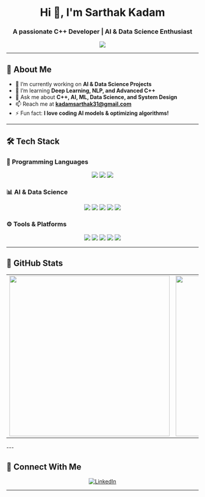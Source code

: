 
<h1 align="center">Hi 👋, I'm Sarthak Kadam</h1>
<h3 align="center">A passionate C++ Developer | AI & Data Science Enthusiast</h3>

<p align="center">
  <img src="https://readme-typing-svg.herokuapp.com?color=%2336BCF7&size=22&center=true&vCenter=true&width=500&lines=Welcome+to+my+GitHub!;C%2B%2B+Developer+%F0%9F%92%BB;AI+%26+Data+Science+Enthusiast;Machine+Learning+Practitioner;Always+learning+new+technologies!">
</p>

---

## 🚀 About Me
- 🔭 I’m currently working on **AI & Data Science Projects**  
- 🌱 I’m learning **Deep Learning, NLP, and Advanced C++**  
- 💬 Ask me about **C++, AI, ML, Data Science, and System Design**  
- 📫 Reach me at **kadamsarthak31@gmail.com**
- ⚡ Fun fact: **I love coding AI models & optimizing algorithms!**

---

## 🛠️ Tech Stack
### 🚀 Programming Languages  
<p align="center">
  <img src="https://img.shields.io/badge/Code-C%2B%2B-blue?style=flat&logo=c%2B%2B&logoColor=white">
  <img src="https://img.shields.io/badge/Code-Python-yellow?style=flat&logo=python&logoColor=white">
  <img src="https://img.shields.io/badge/Code-SQL-informational?style=flat&logo=sql&logoColor=white">
</p>

### 📊 AI & Data Science  
<p align="center">
  <img src="https://img.shields.io/badge/ML-TensorFlow-orange?style=flat&logo=tensorflow&logoColor=white">
  <img src="https://img.shields.io/badge/ML-PyTorch-red?style=flat&logo=pytorch&logoColor=white">
  <img src="https://img.shields.io/badge/Data-Pandas-blue?style=flat&logo=pandas&logoColor=white">
  <img src="https://img.shields.io/badge/Data-Numpy-lightgrey?style=flat&logo=numpy&logoColor=white">
  <img src="https://img.shields.io/badge/Visualization-Matplotlib-green?style=flat&logo=matplotlib&logoColor=white">
</p>

### ⚙️ Tools & Platforms  
<p align="center">
  <img src="https://img.shields.io/badge/Tools-Visual%20Studio%20Code-blue?style=flat&logo=visualstudiocode&logoColor=white">
  <img src="https://img.shields.io/badge/Tools-Jupyter-orange?style=flat&logo=jupyter&logoColor=white">
  <img src="https://img.shields.io/badge/Version_Control-Git-red?style=flat&logo=git&logoColor=white">
  <img src="https://img.shields.io/badge/Cloud-Google%20Colab-yellow?style=flat&logo=googlecolab&logoColor=white">
  <img src="https://img.shields.io/badge/Cloud-AWS-green?style=flat&logo=amazonaws&logoColor=white">
</p>

---

## 🚀 GitHub Stats  
<table align="center">
  <tr>
    <td align="center">
      <img src="https://github-readme-stats.vercel.app/api?username=sarth-k&show_icons=true&theme=radical" width="420px">
    </td>
    <td align="center">
      <img src="https://github-readme-streak-stats.herokuapp.com/?user=sarth-k&theme=radical" width="420px">
    </td>
  </tr>
</table>
---


## 🔗 Connect With Me
<p align="center">
  <a href="https://linkedin.com/in/sarthak-kadam-sde-ai-ml-datascience-engineer" target="_blank">
    <img src="https://www.vectorlogo.zone/logos/linkedin/linkedin-icon.svg" alt="LinkedIn">
  </a>
</p>

---










<!--
**Sarth-k/Sarth-k** is a ✨ _special_ ✨ repository because its `README.md` (this file) appears on your GitHub profile.

Here are some ideas to get you started:

- 🔭 I’m currently working on ...
- 🌱 I’m currently learning ...
- 👯 I’m looking to collaborate on ...
- 🤔 I’m looking for help with ...
- 💬 Ask me about ...
- 📫 How to reach me: ...
- 😄 Pronouns: ...
- ⚡ Fun fact: ...
-->
